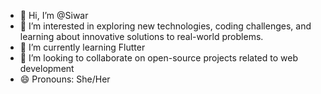 - 👋 Hi, I’m @Siwar
- 👀 I’m interested in exploring new technologies, coding challenges, and learning about innovative solutions to real-world problems.
- 🌱 I’m currently learning Flutter
- 💞️ I’m looking to collaborate on open-source projects related to web development
- 😄 Pronouns: She/Her

<!---
hmaidi12/hmaidi12 is a ✨ special ✨ repository because its `README.md` (this file) appears on your GitHub profile.
You can click the Preview link to take a look at your changes.
--->
